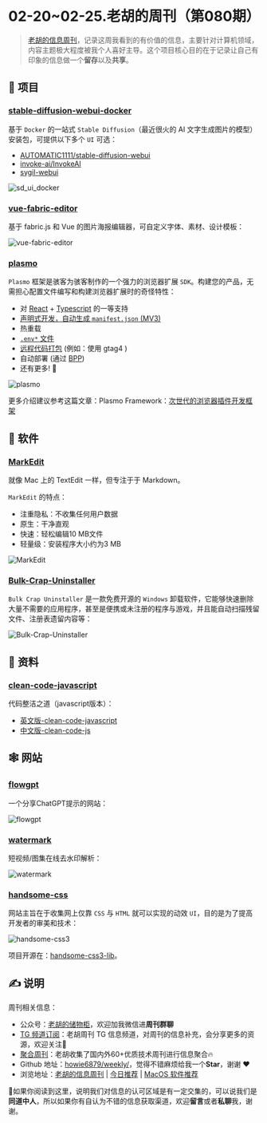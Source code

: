 # 02-20~02-25.老胡的周刊（第080期）

> [老胡的信息周刊](https://weekly.howie6879.com/)，记录这周我看到的有价值的信息，主要针对计算机领域，内容主题极大程度被我个人喜好主导。这个项目核心目的在于记录让自己有印象的信息做一个**留存**以及**共享**。

## 🎯 项目

### [stable-diffusion-webui-docker](https://github.com/AbdBarho/stable-diffusion-webui-docker)

基于 `Docker` 的一站式 `Stable Diffusion`（最近很火的 AI 文字生成图片的模型）安装包，可提供以下多个 `UI` 可选：

- [AUTOMATIC1111/stable-diffusion-webui](https://github.com/AUTOMATIC1111/stable-diffusion-webui)
- [invoke-ai/InvokeAI](https://github.com/invoke-ai/InvokeAI)
- [sygil-webui](https://github.com/Sygil-Dev/sygil-webui)

![sd_ui_docker](https://images-1252557999.file.myqcloud.com/uPic/sd_ui_docker.jpg)

### [vue-fabric-editor](https://github.com/nihaojob/vue-fabric-editor)

基于 fabric.js 和 Vue 的图片海报编辑器，可自定义字体、素材、设计模板：

![vue-fabric-editor](https://images-1252557999.file.myqcloud.com/uPic/vue-fabric-editor.png)

### [plasmo](https://github.com/PlasmoHQ/plasmo)

`Plasmo` 框架是骇客为骇客制作的一个强力的浏览器扩展 `SDK`。构建您的产品，无需担心配置文件编写和构建浏览器扩展时的奇怪特性：

- 对  [React](https://reactjs.org/)  +  [Typescript](https://www.typescriptlang.org/)  的一等支持
- [声明式开发，自动生成  `manifest.json`  (MV3)](https://docs.plasmo.com/framework#where-is-the-manifestjson-file)
- 热重载
- [`.env*`  文件](https://docs.plasmo.com/framework/env)
- [远程代码打包](https://docs.plasmo.com/framework/workflows/remote-code)  (例如：使用 gtag4 )
- 自动部署 (通过  [BPP](https://docs.plasmo.com/framework/workflows/submit))
- 还有更多!  🚀

![plasmo](https://images-1252557999.file.myqcloud.com/uPic/plasmo.jpg)

更多介绍建议参考这篇文章：Plasmo Framework：[次世代的浏览器插件开发框架](https://mp.weixin.qq.com/s?__biz=MzkxNTIwMzU5OQ==&mid=2247495694&idx=1&sn=3b2a4682265ccc150a3e72d37d30ddae&chksm=c160036ef6178a7889b26cb561a53b15b2aad75ca7b2f3dfc4293ca686d1dad378c4e65476b4&token=1395032296&lang=zh_CN#rd)

## 🤖 软件

### [MarkEdit](https://github.com/MarkEdit-app/MarkEdit)

就像 Mac 上的 TextEdit 一样，但专注于于 Markdown。

`MarkEdit` 的特点：
- 注重隐私：不收集任何用户数据
- 原生：干净直观
- 快速：轻松编辑10 MB文件
- 轻量级：安装程序大小约为3 MB

![MarkEdit](https://images-1252557999.file.myqcloud.com/uPic/MarkEdit.png)

### [Bulk-Crap-Uninstaller](https://github.com/Klocman/Bulk-Crap-Uninstaller)

`Bulk Crap Uninstaller` 是一款免费开源的 `Windows` 卸载软件，它能够快速删除大量不需要的应用程序，甚至是便携或未注册的程序与游戏，并且能自动扫描残留文件、注册表遗留内容等：

![Bulk-Crap-Uninstaller](https://images-1252557999.file.myqcloud.com/uPic/Bulk-Crap-Uninstaller.png)

## 👀 资料

### [clean-code-javascript](https://github.com/ryanmcdermott/clean-code-javascript)

代码整洁之道（javascript版本）：

- [英文版-clean-code-javascript](https://github.com/ryanmcdermott/clean-code-javascript)
- [中文版-clean-code-js](https://github.com/alivebao/clean-code-js)

## 🕸 网站

### [flowgpt](https://flowgpt.com/)

一个分享ChatGPT提示的网站：

![flowgpt](https://images-1252557999.file.myqcloud.com/uPic/flowgpt.jpg)

### [watermark](https://watermark.liumingye.cn/)

短视频/图集在线去水印解析：

![watermark](https://images-1252557999.file.myqcloud.com/uPic/watermark.jpg)

### [handsome-css](https://www.handsome-css.com/)

网站主旨在于收集网上仅靠 `CSS` 与 `HTML` 就可以实现的动效 `UI`，目的是为了提高开发者的审美和技术：

![handsome-css3](https://images-1252557999.file.myqcloud.com/uPic/handsome-css3.jpg)

项目开源在：[handsome-css3-lib](https://github.com/ZiYi0414/handsome-css3-lib)。

## ✍️ 说明

周刊相关信息：

- 公众号：[老胡的储物柜](https://images-1252557999.file.myqcloud.com/uPic/ETIbMe.jpg)，欢迎加我微信进**周刊群聊**
- [TG 频道订阅](https://t.me/howie_weekly)：老胡周刊 TG 信息频道，对周刊的信息补充，会分享更多的资源，欢迎关注👏
- [聚合周刊](https://www.fre321.com/weekly)：老胡收集了国内外60+优质技术周刊进行信息聚合🔥
- Github 地址：[howie6879/weekly/](https://github.com/howie6879/weekly/)，觉得不错麻烦给我一个**Star**，谢谢 ❤️
- 浏览地址：[老胡的信息周刊](https://weekly.howie6879.com) | [今日推荐](https://weekly.howie6879.com/recommend/index.html) | [MacOS 软件推荐](https://weekly.howie6879.com/soft/mac.html)

🙌如果你阅读到这里，说明我们对信息的认可区域是有一定交集的，可以说我们是**同道中人**，所以如果你有自认为不错的信息获取渠道，欢迎**留言**或者**私聊**我，谢谢。

